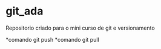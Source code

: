 # git_ada

Repositorio criado para o mini curso de git e versionamento

*comando git push
*comando git pull
